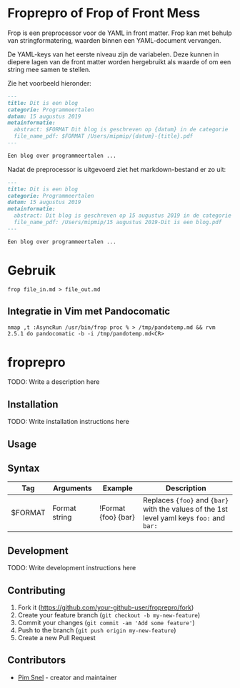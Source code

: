 # Froprepro of Frop of Front Mess

Frop is een preprocessor voor de YAML in front matter. Frop kan met behulp van
stringformatering, waarden binnen een YAML-document vervangen.

De YAML-keys van het eerste niveau zijn de variabelen. Deze kunnen in diepere
lagen van de front matter worden hergebruikt als waarde of om een string mee
samen te stellen.

Zie het voorbeeld hieronder:

```markdown
---
title: Dit is een blog
categorie: Programmeertalen
datum: 15 augustus 2019
metainformatie:
  abstract: $FORMAT Dit blog is geschreven op {datum} in de categorie '{categorie}'.
  file_name_pdf: $FORMAT /Users/mipmip/{datum}-{title}.pdf
---

Een blog over programmeertalen ...
```

Nadat de preprocessor is uitgevoerd ziet het markdown-bestand er zo uit:

```markdown
---
title: Dit is een blog
categorie: Programmeertalen
datum: 15 augustus 2019
metainformatie:
  abstract: Dit blog is geschreven op 15 augustus 2019 in de categorie 'Programmeertalen'.
  file_name_pdf: /Users/mipmip/15 augustus 2019-Dit is een blog.pdf
---

Een blog over programmeertalen ...
```

# Gebruik

```
frop file_in.md > file_out.md
```

## Integratie in Vim met Pandocomatic

```
nmap ,t :AsyncRun /usr/bin/frop proc % > /tmp/pandotemp.md && rvm 2.5.1 do pandocomatic -b -i /tmp/pandotemp.md<CR>
```

# froprepro

TODO: Write a description here

## Installation

TODO: Write installation instructions here

## Usage

## Syntax

| Tag     | Arguments     | Example             | Description                                                                                                       |
|---------|---------------|---------------------|-------------------------------------------------------------------------------------------------------------------|
| $FORMAT | Format string | !Format {foo} {bar} | Replaces ````{foo}```` and ````{bar}```` with the values of the 1st level yaml keys ````foo:```` and ````bar:```` |

## Development

TODO: Write development instructions here

## Contributing

1. Fork it (<https://github.com/your-github-user/froprepro/fork>)
2. Create your feature branch (`git checkout -b my-new-feature`)
3. Commit your changes (`git commit -am 'Add some feature'`)
4. Push to the branch (`git push origin my-new-feature`)
5. Create a new Pull Request

## Contributors

- [Pim Snel](https://github.com/your-github-user) - creator and maintainer

